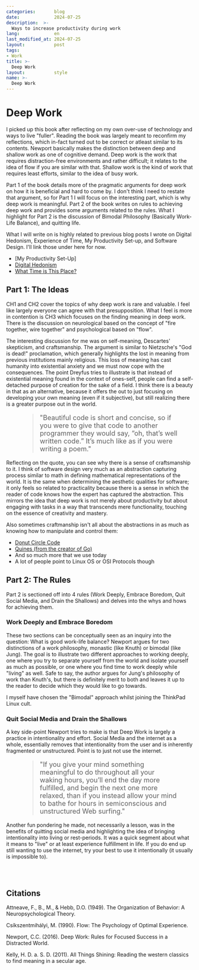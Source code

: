 ```yaml
---
categories:       blog
date:             2024-07-25
description:  >-
  Ways to increase productivity during work
lang:             en
last_modified_at: 2024-07-25
layout:           post
tags:
- Work
title: >-
  Deep Work
layout:           style
name: >-
  Deep Work
---
```


# Deep Work

I picked up this book after reflecting on my own over-use of technology and ways to live "fuller". Reading the book was largely meant to reconfirm my reflections, which in-fact turned out to be correct or atleast similar to its contents. Newport basically makes the distinction between deep and shallow work as one of cognitive demand. Deep work is the work that requires distraction-free environments and rather difficult; it relates to the idea of flow if you are similar with that. Shallow work is the kind of work that requires least efforts, similar to the idea of busy work. 

Part 1 of the book details more of the pragmatic arguments for deep work on how it is beneficial and hard to come by. I don't think I need to restate that argument, so for Part 1 I will focus on the interesting part, which is why deep work is meaningful. Part 2 of the book writes on rules to achieving deep work and provides some arguments related to the rules. What I highlight for Part 2 is the discussion of Bimodal Philosophy (Basically Work-Life Balance), and quitting life.

What I will write on is highly related to previous blog posts I wrote on Digital Hedonism, Experience of Time, My Productivity Set-up, and Software Design. 
I'll link those under here for now.
* [My Productivity Set-Up]
* [Digital Hedonism](https://blog.yougao.dev/life/digital-hedonism/)
* [What Time is This Place?](https://blog.yougao.dev/books/what-time-is-this-place/)

## Part 1: The Ideas

CH1 and CH2 cover the topics of why deep work is rare and valuable. I feel like largely everyone can agree with that presupposition. What I feel is more in contention is CH3 which focuses on the finding meaning in deep work. There is the discussion on neurological based on the concept of "fire together, wire together" and psychological based on "flow". 

The interesting discussion for me was on self-meaning, Descartes' skepticism, and craftsmanship. The argument is similar to Nietzsche's "God is dead!" proclamation, which generally highlights the lost in meaning from previous institutions mainly religious. This loss of meaning has cast humanity into existential anxiety and we must now cope with the consequences. The point Dreyfus tries to illustrate is that instead of existential meaning found in the context of ones-self, people can find a self-detached purpose of creation for the sake of a field. I think there is a beauty in that as an alternative, because it offers the out to just focusing on developing your own meaning (even if it subjective), but still realizing there is a greater purpose out in the world. 


<figure class="container-lg my-6" style="padding: 0;">
    <blockquote class="blockquote" style="font-size: 18px;">
    <p>"Beautiful code is short and concise, so if you were to give that code to another programmer they would say, “oh, that’s well written code.” It’s much like as if you were writing a poem." </p>
    </blockquote>
</figure>


Reflecting on the quote, you can see why there is a sense of craftsmanship to it. I think of software design very much as an abstraction capturing process similar to math in defining mathematical representations of the world. It is the same when determining the aesthetic qualities for software; it only feels so related to practicality because there is a sense in which the reader of code knows how the expert has captured the abstraction. This mirrors the idea that deep work is not merely about productivity but about engaging with tasks in a way that transcends mere functionality, touching on the essence of creativity and mastery. 

Also sometimes craftmanship isn't all about the abstractions in as much as knowing how to manipulate and control them:
- [Donut Circle Code](https://www.a1k0n.net/2011/07/20/donut-math.html)
- [Quines (from the creator of Go)](https://github.com/rsc/quine)
- And so much more that we use today
- A lot of people point to Linux OS or OSI Protocols though

## Part 2: The Rules

Part 2 is sectioned off into 4 rules (Work Deeply, Embrace Boredom, Quit Social Media, and Drain the Shallows) and delves into the whys and hows for achieving them.

### Work Deeply and Embrace Boredom

These two sections can be conceptually seen as an inquiry into the question: What is good work-life balance? Newport argues for two distinctions of a work philosophy, monastic (like Knuth) or bimodal (like Jung). The goal is to illustrate two different approaches to working deeply, one where you try to separate yourself from the world and isolate yourself as much as possible, or one where you find time to work deeply while "living" as well. Safe to say, the author argues for Jung's philosophy of work than Knuth's, but there is definitely merit to both and leaves it up to the reader to decide which they would like to go towards.

I myself have chosen the "Bimodal" approach whilst joining the ThinkPad Linux cult.

### Quit Social Media and Drain the Shallows

A key side-point Newport tries to make is that Deep Work is largely a practice in intentionality and effort. Social Media and the internet as a whole, essentially removes that intentionality from the user and is inherently fragmented or unstructured. Point is to just not use the internet.


<figure class="container-lg my-6" style="padding: 0;">
    <blockquote class="blockquote" style="font-size: 18px;">
    <p>"If you give your mind something meaningful to do throughout all your waking hours, you’ll end the day more fulfilled, and begin the next one more relaxed, than if you instead allow your mind to bathe for hours in semiconscious and unstructured Web surfing." </p>
    </blockquote>
</figure>


Another fun pondering he made, not necessarily a lesson, was in the benefits of quitting social media and highlighting the idea of bringing intentionality into living or rest-periods. It was a quick segment about what it means to "live" or at least experience fulfillment in life. If you do end up still wanting to use the internet, try your best to use it intentionally (it usually is impossible to).

<br/><br/>

## Citations

Attneave, F., B., M., & Hebb, D.O. (1949). The Organization of Behavior: A Neuropsychological Theory.

Csíkszentmihályi, M. (1990). Flow: The Psychology of Optimal Experience.

Newport, C.C. (2016). Deep Work: Rules for Focused Success in a Distracted World.

Kelly, H. D. a. S. D. (2011). All Things Shining: Reading the western classics to find meaning in a secular age. 